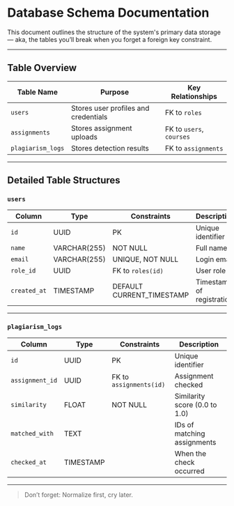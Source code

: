 <!--
START OF: schema.md
Purpose: Describe the logical and physical structure of the database.
Update Frequency: When new tables, columns, or relationships are added/modified.
Location: docs/database/schema.md
-->

# Database Schema Documentation

This document outlines the structure of the system's primary data storage — aka, the tables you’ll break when you forget a foreign key constraint.

---

## Table Overview

| Table Name        | Purpose                              | Key Relationships        |
|-------------------|--------------------------------------|--------------------------|
| `users`           | Stores user profiles and credentials | FK to `roles`            |
| `assignments`     | Stores assignment uploads            | FK to `users`, `courses` |
| `plagiarism_logs` | Stores detection results             | FK to `assignments`      |

---

## Detailed Table Structures

### `users`

| Column       | Type         | Constraints               | Description               |
|--------------|--------------|---------------------------|---------------------------|
| `id`         | UUID         | PK                        | Unique identifier         |
| `name`       | VARCHAR(255) | NOT NULL                  | Full name                 |
| `email`      | VARCHAR(255) | UNIQUE, NOT NULL          | Login email               |
| `role_id`    | UUID         | FK to `roles(id)`         | User role                 |
| `created_at` | TIMESTAMP    | DEFAULT CURRENT_TIMESTAMP | Timestamp of registration |

---

### `plagiarism_logs`

| Column          | Type      | Constraints             | Description                   |
|-----------------|-----------|-------------------------|-------------------------------|
| `id`            | UUID      | PK                      | Unique identifier             |
| `assignment_id` | UUID      | FK to `assignments(id)` | Assignment checked            |
| `similarity`    | FLOAT     | NOT NULL                | Similarity score (0.0 to 1.0) |
| `matched_with`  | TEXT      |                         | IDs of matching assignments   |
| `checked_at`    | TIMESTAMP |                         | When the check occurred       |

---

> Don’t forget: Normalize first, cry later.

<!-- END OF: schema.md -->
